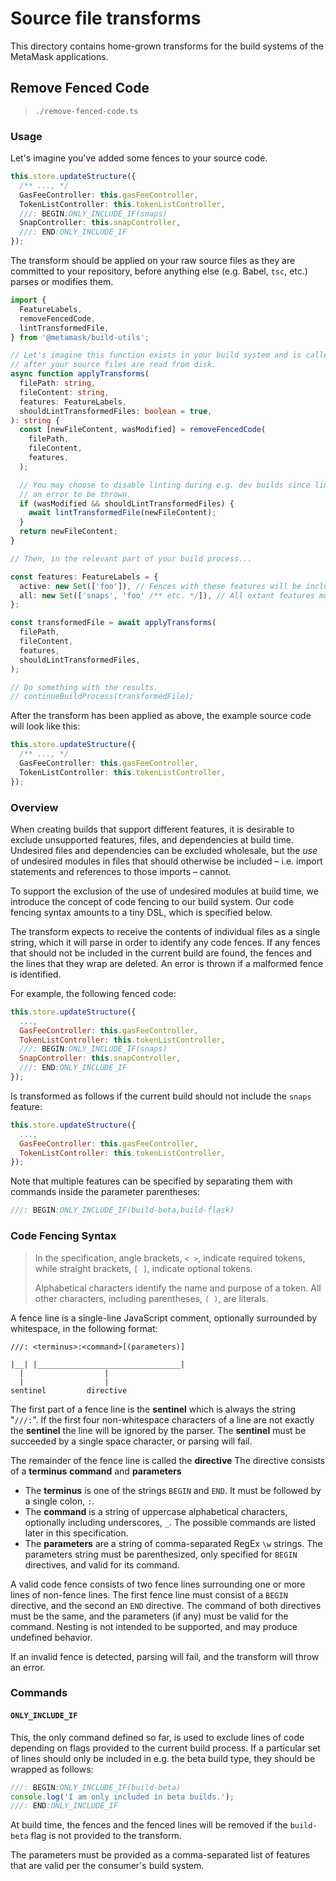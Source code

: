 # Source file transforms

This directory contains home-grown transforms for the build systems of the MetaMask applications.

## Remove Fenced Code

> `./remove-fenced-code.ts`

### Usage

Let's imagine you've added some fences to your source code.

```typescript
this.store.updateStructure({
  /** ..., */
  GasFeeController: this.gasFeeController,
  TokenListController: this.tokenListController,
  ///: BEGIN:ONLY_INCLUDE_IF(snaps)
  SnapController: this.snapController,
  ///: END:ONLY_INCLUDE_IF
});
```

The transform should be applied on your raw source files as they are committed to
your repository, before anything else (e.g. Babel, `tsc`, etc.) parses or modifies them.

```typescript
import {
  FeatureLabels,
  removeFencedCode,
  lintTransformedFile,
} from '@metamask/build-utils';

// Let's imagine this function exists in your build system and is called immediately
// after your source files are read from disk.
async function applyTransforms(
  filePath: string,
  fileContent: string,
  features: FeatureLabels,
  shouldLintTransformedFiles: boolean = true,
): string {
  const [newFileContent, wasModified] = removeFencedCode(
    filePath,
    fileContent,
    features,
  );

  // You may choose to disable linting during e.g. dev builds since lint failures cause
  // an error to be thrown.
  if (wasModified && shouldLintTransformedFiles) {
    await lintTransformedFile(newFileContent);
  }
  return newFileContent;
}

// Then, in the relevant part of your build process...

const features: FeatureLabels = {
  active: new Set(['foo']), // Fences with these features will be included.
  all: new Set(['snaps', 'foo' /** etc. */]), // All extant features must be listed here.
};

const transformedFile = await applyTransforms(
  filePath,
  fileContent,
  features,
  shouldLintTransformedFiles,
);

// Do something with the results.
// continueBuildProcess(transformedFile);
```

After the transform has been applied as above, the example source code will look like this:

```typescript
this.store.updateStructure({
  /** ..., */
  GasFeeController: this.gasFeeController,
  TokenListController: this.tokenListController,
});
```

### Overview

When creating builds that support different features, it is desirable to exclude
unsupported features, files, and dependencies at build time. Undesired files and
dependencies can be excluded wholesale, but the _use_ of undesired modules in
files that should otherwise be included – i.e. import statements and references
to those imports – cannot.

To support the exclusion of the use of undesired modules at build time, we
introduce the concept of code fencing to our build system. Our code fencing
syntax amounts to a tiny DSL, which is specified below.

The transform expects to receive the contents of individual files as a single string,
which it will parse in order to identify any code fences. If any fences that should not
be included in the current build are found, the fences and the lines that they wrap
are deleted. An error is thrown if a malformed fence is identified.

For example, the following fenced code:

```javascript
this.store.updateStructure({
  ...,
  GasFeeController: this.gasFeeController,
  TokenListController: this.tokenListController,
  ///: BEGIN:ONLY_INCLUDE_IF(snaps)
  SnapController: this.snapController,
  ///: END:ONLY_INCLUDE_IF
});
```

Is transformed as follows if the current build should not include the `snaps` feature:

```javascript
this.store.updateStructure({
  ...,
  GasFeeController: this.gasFeeController,
  TokenListController: this.tokenListController,
});
```

Note that multiple features can be specified by separating them with
commands inside the parameter parentheses:

```javascript
///: BEGIN:ONLY_INCLUDE_IF(build-beta,build-flask)
```

### Code Fencing Syntax

> In the specification, angle brackets, `< >`, indicate required tokens, while
> straight brackets, `[ ]`, indicate optional tokens.
>
> Alphabetical characters identify the name and purpose of a token. All other
> characters, including parentheses, `( )`, are literals.

A fence line is a single-line JavaScript comment, optionally surrounded by
whitespace, in the following format:

```text
///: <terminus>:<command>[(parameters)]

|__| |________________________________|
  |                  |
  |                  |
sentinel         directive
```

The first part of a fence line is the **sentinel** which is always the string
"`///:`". If the first four non-whitespace characters of a line are not exactly the
**sentinel** the line will be ignored by the parser. The **sentinel** must be
succeeded by a single space character, or parsing will fail.

The remainder of the fence line is called the **directive**
The directive consists of a **terminus** **command** and **parameters**

- The **terminus** is one of the strings `BEGIN` and `END`. It must be followed by
  a single colon, `:`.
- The **command** is a string of uppercase alphabetical characters, optionally
  including underscores, `_`. The possible commands are listed later in this
  specification.
- The **parameters** are a string of comma-separated RegEx `\w` strings. The parameters
  string must be parenthesized, only specified for `BEGIN` directives, and valid for its
  command.

A valid code fence consists of two fence lines surrounding one or more lines of
non-fence lines. The first fence line must consist of a `BEGIN` directive, and
the second an `END` directive. The command of both directives must be the same,
and the parameters (if any) must be valid for the command. Nesting is not intended
to be supported, and may produce undefined behavior.

If an invalid fence is detected, parsing will fail, and the transform will throw
an error.

### Commands

#### `ONLY_INCLUDE_IF`

This, the only command defined so far, is used to exclude lines of code depending
on flags provided to the current build process. If a particular set of lines should
only be included in e.g. the beta build type, they should be wrapped as follows:

```javascript
///: BEGIN:ONLY_INCLUDE_IF(build-beta)
console.log('I am only included in beta builds.');
///: END:ONLY_INCLUDE_IF
```

At build time, the fences and the fenced lines will be removed if the `build-beta`
flag is not provided to the transform.

The parameters must be provided as a comma-separated list of features that are
valid per the consumer's build system.
